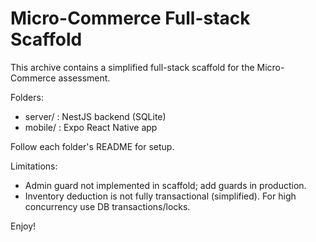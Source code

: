 # Micro-Commerce Full-stack Scaffold

This archive contains a simplified full-stack scaffold for the Micro-Commerce assessment.

Folders:
- server/ : NestJS backend (SQLite)
- mobile/ : Expo React Native app

Follow each folder's README for setup.

Limitations:
- Admin guard not implemented in scaffold; add guards in production.
- Inventory deduction is not fully transactional (simplified). For high concurrency use DB transactions/locks.

Enjoy!
